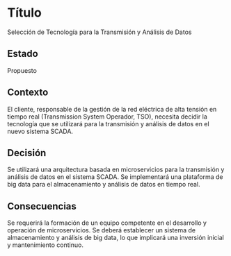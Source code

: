 # Título
Selección de Tecnología para la Transmisión y Análisis de Datos

## Estado
Propuesto

## Contexto
El cliente, responsable de la gestión de la red eléctrica de alta tensión en tiempo real (Transmission System Operador, TSO), necesita decidir la tecnología que se utilizará para la transmisión y análisis de datos en el nuevo sistema SCADA.

## Decisión
Se utilizará una arquitectura basada en microservicios para la transmisión y análisis de datos en el sistema SCADA.
Se implementará una plataforma de big data para el almacenamiento y análisis de datos en tiempo real.

## Consecuencias
Se requerirá la formación de un equipo competente en el desarrollo y operación de microservicios.
Se deberá establecer un sistema de almacenamiento y análisis de big data, lo que implicará una inversión inicial y mantenimiento continuo.
